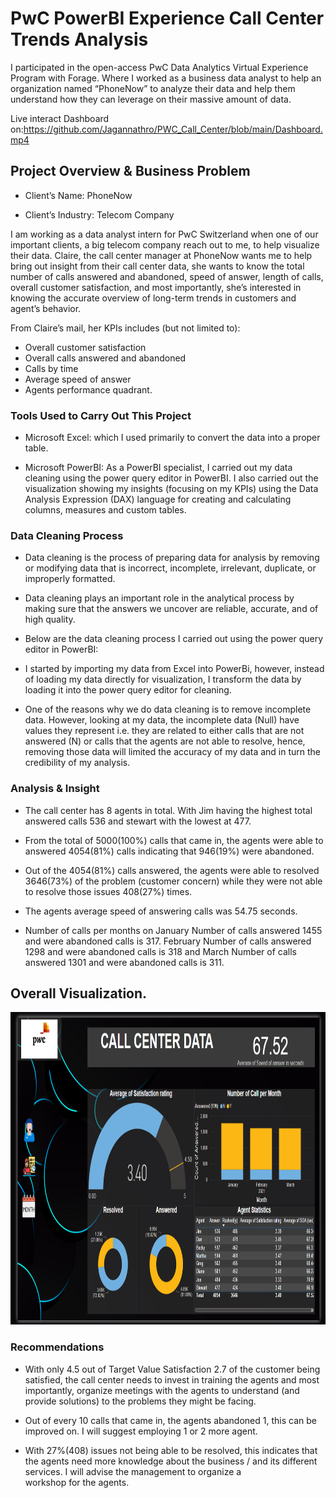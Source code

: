 # PwC PowerBI Experience Call Center Trends Analysis

I participated in the open-access PwC Data Analytics Virtual Experience Program with Forage. Where I worked as a business data analyst to help an organization named “PhoneNow” to analyze their data and help them understand how they can leverage on their massive amount of data.

Live interact Dashboard on:https://github.com/Jagannathro/PWC_Call_Center/blob/main/Dashboard.mp4

## Project Overview & Business Problem

- Client’s Name: PhoneNow

- Client’s Industry: Telecom Company

I am working as a data analyst intern for PwC Switzerland when one of our important clients, a big telecom company reach out to me, to help visualize their data. Claire, the call center manager at PhoneNow wants me to help bring out insight from their call center data, she wants to know the total number of calls answered and abandoned, speed of answer, length of calls, overall customer satisfaction, and most importantly, she’s interested in knowing the accurate overview of long-term trends in customers and agent’s behavior.


From Claire’s mail, her KPIs includes (but not limited to):

- Overall customer satisfaction
- Overall calls answered and abandoned
- Calls by time
- Average speed of answer
- Agents performance quadrant.

### Tools Used to Carry Out This Project

- Microsoft Excel: which I used primarily to convert the data into a proper table.

- Microsoft PowerBI: As a PowerBI specialist, I carried out my data cleaning using the power query editor in PowerBI. I also carried out the visualization showing my insights (focusing on my KPIs) using the Data Analysis Expression (DAX) language for creating and calculating columns, measures and custom tables.

### Data Cleaning Process

- Data cleaning is the process of preparing data for analysis by removing or modifying data that is incorrect, incomplete, irrelevant, duplicate, or improperly formatted.

- Data cleaning plays an important role in the analytical process by making sure that the answers we uncover are reliable, accurate, and of high quality.

- Below are the data cleaning process I carried out using the power query editor in PowerBI:

- I started by importing my data from Excel into PowerBi, however, instead of loading my data directly for visualization, I transform the data by loading it into the power query editor for cleaning.

- One of the reasons why we do data cleaning is to remove incomplete data. However, looking at my data, the incomplete data (Null) have values they represent i.e. they are related to either calls that are not answered (N) or calls that the agents are not able to resolve, hence, removing those data will limited the accuracy of my data and in turn the credibility of my analysis.

### Analysis & Insight

- The call center has 8 agents in total. With Jim having the highest total answered calls 536 and stewart with the lowest at 477.

- From the total of 5000(100%) calls that came in, the agents were able to answered 4054(81%) calls indicating that 946(19%) were abandoned.

- Out of the 4054(81%) calls answered, the agents were able to resolved 3646(73%) of the problem (customer concern) while they were not able to resolve those issues 408(27%) times.

- The agents average speed of answering calls was 54.75 seconds.

- Number of calls per months on January Number of calls answered 1455 and were abandoned calls is 317. February Number of calls answered 1298 and were abandoned calls is 318 and March Number of calls answered 1301 and were abandoned calls is 311.

## Overall Visualization.

<p align="center">
    <img src= 'https://github.com/Jagannathro/PWC_Call_Center/blob/main/PWC.png' height="500"></p>

### Recommendations

- With only 4.5 out of Target Value Satisfaction 2.7 of the customer being satisfied, the call center needs to invest in training the agents and most importantly, organize meetings with the agents to understand (and provide solutions) to the problems they might be facing.

- Out of every 10 calls that came in, the agents abandoned 1, this can be improved on. I will suggest employing 1 or 2 more agent.

- With 27%(408) issues not being able to be resolved, this indicates that the agents need more knowledge about the business / and its different services. I will advise the management to organize a workshop for the agents.
